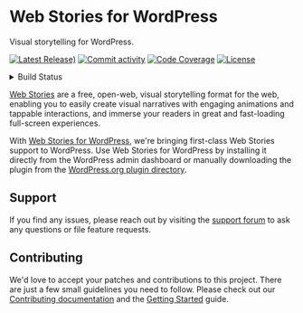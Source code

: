 # Web Stories for WordPress

Visual storytelling for WordPress.

[![Latest Release)](https://img.shields.io/github/v/release/googleforcreators/web-stories-wp?include_prereleases)](https://github.com/googleforcreators/web-stories-wp/releases)
[![Commit activity](https://img.shields.io/github/commit-activity/m/googleforcreators/web-stories-wp)](https://github.com/googleforcreators/web-stories-wp/pulse/monthly)
[![Code Coverage](https://codecov.io/gh/googleforcreators/web-stories-wp/branch/main/graph/badge.svg)](https://codecov.io/gh/googleforcreators/web-stories-wp)
[![License](https://img.shields.io/github/license/googleforcreators/web-stories-wp)](https://github.com/googleforcreators/web-stories-wp/blob/main/LICENSE)

<details>
<summary>
Build Status
</summary>

[![Build](https://img.shields.io/github/actions/workflow/status/googleforcreators/web-stories-wp/build-and-deploy.yml?branch=main&label=Build)](https://github.com/googleforcreators/web-stories-wp/actions?query=branch%3Amain)
[![Integration Tests](https://img.shields.io/actions/github/workflow/status/googleforcreators/web-stories-wp/tests-karma-editor.yml?branch=main&label=integration%20tests)](https://github.com/googleforcreators/web-stories-wp/actions?query=branch%3Amain)
[![E2E Tests](https://img.shields.io/github/actions/workflow/status/googleforcreators/web-stories-wp/tests-e2e.yml?branch=main&label=e2e%20tests)](https://github.com/googleforcreators/web-stories-wp/actions?query=branch%3Amain)
[![JS Tests](https://img.shields.io/github/actions/workflow/status/googleforcreators/web-stories-wp/tests-unit-js.yml?branch=main&label=js%20tests)](https://github.com/googleforcreators/web-stories-wp/actions?query=branch%3Amain)
[![PHP Tests](https://img.shields.io/github/actions/workflow/status/googleforcreators/web-stories-wp/tests-unit-php.yml?branch=main&label=php%20tests)](https://github.com/googleforcreators/web-stories-wp/actions?query=branch%3Amain)

</details>

[Web Stories](https://amp.dev/about/stories/) are a free, open-web, visual storytelling format for the web, enabling you to easily create visual narratives with engaging animations and tappable interactions, and immerse your readers in great and fast-loading full-screen experiences.

With [Web Stories for WordPress](https://wp.stories.google/), we're bringing first-class Web Stories support to WordPress. Use Web Stories for WordPress by installing it directly from the WordPress admin dashboard or manually downloading the plugin from the [WordPress.org plugin directory](https://wordpress.org/plugins/web-stories/).

## Support

If you find any issues, please reach out by visiting the [support forum](https://wordpress.org/support/plugin/web-stories/) to ask any questions or file feature requests.

## Contributing

We'd love to accept your patches and contributions to this project. There are just a few small guidelines you need to follow. Please check out our [Contributing documentation](./CONTRIBUTING.md) and the [Getting Started](./docs/getting-started.md) guide.
